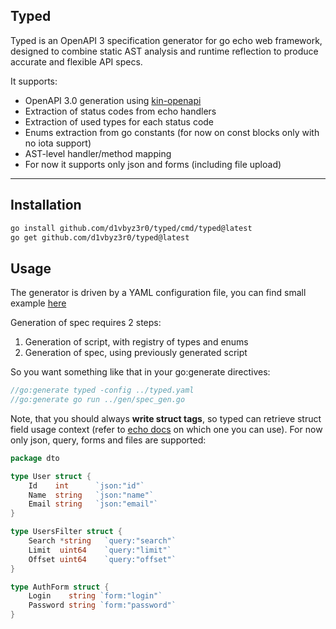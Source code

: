 ## Typed

Typed is an OpenAPI 3 specification generator for go echo web framework,
designed to combine static AST analysis and runtime reflection to produce accurate and flexible API specs.


It supports:

- OpenAPI 3.0 generation using [kin-openapi](https://github.com/getkin/kin-openapi)
- Extraction of status codes from echo handlers
- Extraction of used types for each status code
- Enums extraction from go constants (for now on const blocks only with no iota support)
- AST-level handler/method mapping
- For now it supports only json and forms (including file upload)

---

## Installation

```bash
go install github.com/d1vbyz3r0/typed/cmd/typed@latest
go get github.com/d1vbyz3r0/typed@latest
```


## Usage
The generator is driven by a YAML configuration file, you can find small example [here](./examples/typed.yaml)

Generation of spec requires 2 steps:
1. Generation of script, with registry of types and enums
2. Generation of spec, using previously generated script

So you want something like that in your go:generate directives:
```go
//go:generate typed -config ../typed.yaml
//go:generate go run ../gen/spec_gen.go
```

Note, that you should always **write struct tags**, so typed can retrieve struct field usage context
(refer to [echo docs](https://echo.labstack.com/docs/binding) on which one you can use). For now only json, query, forms and files are supported:
```go
package dto

type User struct {
	Id    int      `json:"id"`
	Name  string   `json:"name"`
	Email string   `json:"email"`
}

type UsersFilter struct {
	Search *string   `query:"search"`
	Limit  uint64    `query:"limit"`
	Offset uint64    `query:"offset"`
}

type AuthForm struct {
	Login    string `form:"login"`
	Password string `form:"password"`
}
```
